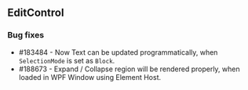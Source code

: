 ## EditControl

### Bug fixes

* \#183484 -  Now Text can be updated programmatically, when `SelectionMode` is set as `Block`. 
* \#188673  -  Expand / Collapse region will be rendered properly, when loaded in WPF Window using Element Host.

 


